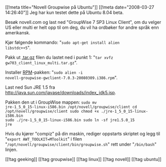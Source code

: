 [[!meta  title="Novell Groupwise på Ubuntu"]]
[[!meta  date="2008-03-27 14:26:40"]]
Jeg har kun testet dette på Ubuntu 8.04 beta.

Besøk novell.com og last ned "GroupWise 7 SP3 Linux Client", om du velger US eller multi er helt opp til om deg, du vil ha ordbøker for andre språk enn amerikansk.

Kjør følgende kommando: "<code>sudo apt-get install alien libstdc++5</code>".

Pakk ut <a href="http://filext.com/file-extension/gz">.tar.gz</a> filen du lastet ned i punkt 1: "<code>tar xvfz gw703_client_linux_multi.tar.gz</code>".

Installer <a href="http://filext.com/file-extension/rpm">RPM</a>-pakken: "<code>sudo alien -i novell-groupwise-gwclient-7.0.3-20080309.i386.rpm</code>".

Last ned Sun JRE 1.5 fra <a href="http://java.sun.com/javase/downloads/index_jdk5.jsp">http://java.sun.com/javase/downloads/index_jdk5.jsp</a>.

Pakken den ut i GroupWise mappen:
		<code>sudo mv jre-1_5_0_15-linux-i586.bin /opt/novell/groupwise/client
		cd /opt/novell/groupwise/client
		sudo chmod +x ./jre-1_5_0_15-linux-i586.bin
		sudo ./jre-1_5_0_15-linux-i586.bin
		sudo ln -sf jre1.5.0_15 jre</code>

Hvis du kjører "compiz" på din maskin, rediger oppstarts skriptet og legg til "<code>export AWT_TOOLKIT=MToolkit</code>" i filen "<code>/opt/novell/groupwise/client/bin/groupwise.sh</code>" rett under "<code>/bin/bash</code>" linjen.

[[!tag  geeking]]
[[!tag  groupwise]]
[[!tag  linux]]
[[!tag  novell]]
[[!tag  ubuntu]]